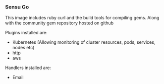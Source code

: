 ### Sensu Go

This image includes ruby curl and the build tools for compiling gems. Along with the community gem repository hosted on github

Plugins installed are:

- Kubernetes (Allowing monitoring of cluster resources, pods, services, nodes etc)
- http
- aws

Handlers installed are:

- Email
